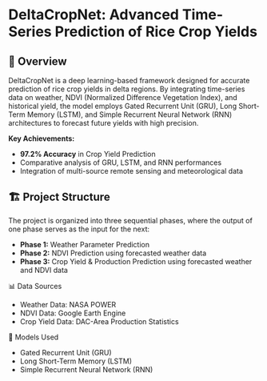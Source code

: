 # DeltaCropNet: Advanced Time-Series Prediction of Rice Crop Yields

## 📖 Overview
DeltaCropNet is a deep learning-based framework designed for accurate prediction of rice crop yields in delta regions. By integrating time-series data on weather, NDVI (Normalized Difference Vegetation Index), and historical yield, the model employs Gated Recurrent Unit (GRU), Long Short-Term Memory (LSTM), and Simple Recurrent Neural Network (RNN) architectures to forecast future yields with high precision.

**Key Achievements:**
- **97.2% Accuracy** in Crop Yield Prediction
- Comparative analysis of GRU, LSTM, and RNN performances
- Integration of multi-source remote sensing and meteorological data

## 🏗️ Project Structure
The project is organized into three sequential phases, where the output of one phase serves as the input for the next:

- **Phase 1:** Weather Parameter Prediction
- **Phase 2:** NDVI Prediction using forecasted weather data
- **Phase 3:** Crop Yield & Production Prediction using forecasted weather and NDVI data

📊 Data Sources
- Weather Data: NASA POWER
- NDVI Data: Google Earth Engine
- Crop Yield Data: DAC-Area Production Statistics

🧠 Models Used
- Gated Recurrent Unit (GRU)
- Long Short-Term Memory (LSTM)
- Simple Recurrent Neural Network (RNN)
